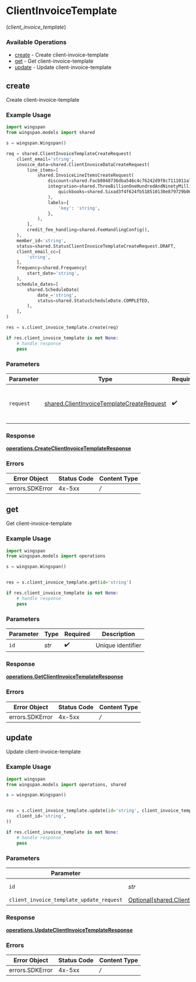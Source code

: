 # ClientInvoiceTemplate
(*client_invoice_template*)

### Available Operations

* [create](#create) - Create client-invoice-template
* [get](#get) - Get client-invoice-template
* [update](#update) - Update client-invoice-template

## create

Create client-invoice-template

### Example Usage

```python
import wingspan
from wingspan.models import shared

s = wingspan.Wingspan()

req = shared.ClientInvoiceTemplateCreateRequest(
    client_email='string',
    invoice_data=shared.ClientInvoiceDataCreateRequest(
        line_items=[
            shared.InvoiceLineItemsCreateRequest(
                discount=shared.Facb8048736dba546c4c76242d9f8c7111011a7a7483528f37d80226698a1f2b(),
                integration=shared.ThreeBillionOneHundredAndNinetyMillionSixHundredAndEightyFiveThousandEightHundredAndThirtyTwoa4970525ea5b0803efff0b36a0202062e1fd8a0bc187acbe156461(
                    quickbooks=shared.Sixad3f4f624fb518510130e879729b00ed8c237d1cebc5477abf34ac340a6424d(),
                ),
                labels={
                    'key': 'string',
                },
            ),
        ],
        credit_fee_handling=shared.FeeHandlingConfig(),
    ),
    member_id='string',
    status=shared.StatusClientInvoiceTemplateCreateRequest.DRAFT,
    client_email_cc=[
        'string',
    ],
    frequency=shared.Frequency(
        start_date='string',
    ),
    schedule_dates=[
        shared.ScheduleDate(
            date_='string',
            status=shared.StatusScheduleDate.COMPLETED,
        ),
    ],
)

res = s.client_invoice_template.create(req)

if res.client_invoice_template is not None:
    # handle response
    pass
```

### Parameters

| Parameter                                                                                              | Type                                                                                                   | Required                                                                                               | Description                                                                                            |
| ------------------------------------------------------------------------------------------------------ | ------------------------------------------------------------------------------------------------------ | ------------------------------------------------------------------------------------------------------ | ------------------------------------------------------------------------------------------------------ |
| `request`                                                                                              | [shared.ClientInvoiceTemplateCreateRequest](../../models/shared/clientinvoicetemplatecreaterequest.md) | :heavy_check_mark:                                                                                     | The request object to use for the request.                                                             |


### Response

**[operations.CreateClientInvoiceTemplateResponse](../../models/operations/createclientinvoicetemplateresponse.md)**
### Errors

| Error Object    | Status Code     | Content Type    |
| --------------- | --------------- | --------------- |
| errors.SDKError | 4x-5xx          | */*             |

## get

Get client-invoice-template

### Example Usage

```python
import wingspan
from wingspan.models import operations

s = wingspan.Wingspan()


res = s.client_invoice_template.get(id='string')

if res.client_invoice_template is not None:
    # handle response
    pass
```

### Parameters

| Parameter          | Type               | Required           | Description        |
| ------------------ | ------------------ | ------------------ | ------------------ |
| `id`               | *str*              | :heavy_check_mark: | Unique identifier  |


### Response

**[operations.GetClientInvoiceTemplateResponse](../../models/operations/getclientinvoicetemplateresponse.md)**
### Errors

| Error Object    | Status Code     | Content Type    |
| --------------- | --------------- | --------------- |
| errors.SDKError | 4x-5xx          | */*             |

## update

Update client-invoice-template

### Example Usage

```python
import wingspan
from wingspan.models import operations, shared

s = wingspan.Wingspan()


res = s.client_invoice_template.update(id='string', client_invoice_template_update_request=shared.ClientInvoiceTemplateUpdateRequest(
    client_id='string',
))

if res.client_invoice_template is not None:
    # handle response
    pass
```

### Parameters

| Parameter                                                                                                        | Type                                                                                                             | Required                                                                                                         | Description                                                                                                      |
| ---------------------------------------------------------------------------------------------------------------- | ---------------------------------------------------------------------------------------------------------------- | ---------------------------------------------------------------------------------------------------------------- | ---------------------------------------------------------------------------------------------------------------- |
| `id`                                                                                                             | *str*                                                                                                            | :heavy_check_mark:                                                                                               | Unique identifier                                                                                                |
| `client_invoice_template_update_request`                                                                         | [Optional[shared.ClientInvoiceTemplateUpdateRequest]](../../models/shared/clientinvoicetemplateupdaterequest.md) | :heavy_minus_sign:                                                                                               | N/A                                                                                                              |


### Response

**[operations.UpdateClientInvoiceTemplateResponse](../../models/operations/updateclientinvoicetemplateresponse.md)**
### Errors

| Error Object    | Status Code     | Content Type    |
| --------------- | --------------- | --------------- |
| errors.SDKError | 4x-5xx          | */*             |
